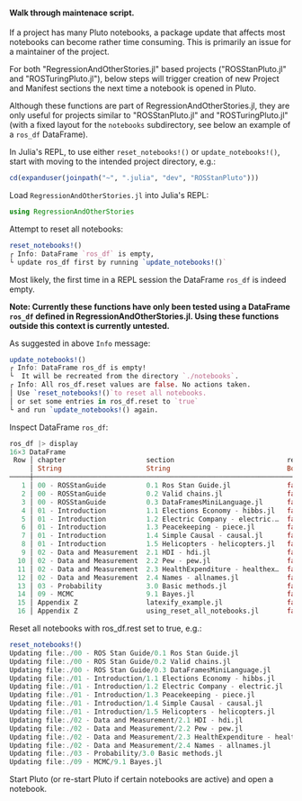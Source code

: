 #### Walk through maintenace script.

If a project has many Pluto notebooks, a package update that affects most notebooks can become rather time consuming. This is primarily an issue for a maintainer of the project.

For both "RegressionAndOtherStories.jl" based projects ("ROSStanPluto.jl" and "ROSTuringPluto.jl"), below steps will trigger creation of new Project and Manifest sections the next time a notebook is opened in Pluto.

Although these functions are part of RegressionAndOtherStories.jl, they are only useful for projects similar to "ROSStanPluto.jl" and "ROSTuringPluto.jl" (with a fixed layout for the `notebooks` subdirectory, see below an example of a `ros_df` DataFrame).

In Julia's REPL, to use either `reset_notebooks!()` or `update_notebooks!()`, start with moving to the intended project directory, e.g.:
```julia
cd(expanduser(joinpath("~", ".julia", "dev", "ROSStanPluto")))
```

Load `RegressionAndOtherStories.jl` into Julia's REPL:
```julia
using RegressionAndOtherStories
```

Attempt to reset all notebooks:
```julia
reset_notebooks!()
┌ Info: DataFrame `ros_df` is empty, 
└ update ros_df first by running `update_notebooks!()`
```

Most likely, the first time in a REPL session the DataFrame `ros_df` is indeed empty. 

**Note: Currently these functions have only been tested using a DataFrame `ros_df` defined in RegressionAndOtherStories.jl. Using these functions outside this context is currently untested.**

As suggested in above `Info` message:
```julia
update_notebooks!()
┌ Info: DataFrame ros_df is empty!
└  It will be recreated from the directory `./notebooks`.
┌ Info: All ros_df.reset values are false. No actions taken. 
│ Use `reset_notebooks!()`to reset all notebooks. 
│ or set some entries in ros_df.reset to `true` 
└ and run `update_notebooks!() again.
```

Inspect DataFrame `ros_df`:
```julia
ros_df |> display
16×3 DataFrame
 Row │ chapter                    section                            reset 
     │ String                     String                             Bool  
─────┼─────────────────────────────────────────────────────────────────────
   1 │ 00 - ROSStanGuide          0.1 Ros Stan Guide.jl              false
   2 │ 00 - ROSStanGuide          0.2 Valid chains.jl                false
   3 │ 00 - ROSStanGuide          0.3 DataFramesMiniLanguage.jl      false
   4 │ 01 - Introduction          1.1 Elections Economy - hibbs.jl   false
   5 │ 01 - Introduction          1.2 Electric Company - electric.…  false
   6 │ 01 - Introduction          1.3 Peacekeeping - piece.jl        false
   7 │ 01 - Introduction          1.4 Simple Causal - causal.jl      false
   8 │ 01 - Introduction          1.5 Helicopters - helicopters.jl   false
   9 │ 02 - Data and Measurement  2.1 HDI - hdi.jl                   false
  10 │ 02 - Data and Measurement  2.2 Pew - pew.jl                   false
  11 │ 02 - Data and Measurement  2.3 HealthExpenditure - healthex…  false
  12 │ 02 - Data and Measurement  2.4 Names - allnames.jl            false
  13 │ 03 - Probability           3.0 Basic methods.jl               false
  14 │ 09 - MCMC                  9.1 Bayes.jl                       false
  15 │ Appendix Z                 latexify_example.jl                false
  16 │ Appendix Z                 using_reset_all_notebooks.jl       false
```

Reset all notebooks with ros_df.rest set to true, e.g.:
```julia
reset_notebooks!()
Updating file:./00 - ROS Stan Guide/0.1 Ros Stan Guide.jl
Updating file:./00 - ROS Stan Guide/0.2 Valid chains.jl
Updating file:./00 - ROS Stan Guide/0.3 DataFramesMiniLanguage.jl
Updating file:./01 - Introduction/1.1 Elections Economy - hibbs.jl
Updating file:./01 - Introduction/1.2 Electric Company - electric.jl
Updating file:./01 - Introduction/1.3 Peacekeeping - piece.jl
Updating file:./01 - Introduction/1.4 Simple Causal - causal.jl
Updating file:./01 - Introduction/1.5 Helicopters - helicopters.jl
Updating file:./02 - Data and Measurement/2.1 HDI - hdi.jl
Updating file:./02 - Data and Measurement/2.2 Pew - pew.jl
Updating file:./02 - Data and Measurement/2.3 HealthExpenditure - health.jl
Updating file:./02 - Data and Measurement/2.4 Names - allnames.jl
Updating file:./03 - Probability/3.0 Basic methods.jl
Updating file:./09 - MCMC/9.1 Bayes.jl
```

Start Pluto (or re-start Pluto if certain notebooks are active) and open a notebook.
